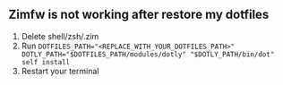 ## Zimfw is not working after restore my dotfiles
1. Delete shell/zsh/.zim 
2. Run `DOTFILES_PATH="<REPLACE_WITH_YOUR_DOTFILES_PATH>" DOTLY_PATH="$DOTFILES_PATH/modules/dotly" "$DOTLY_PATH/bin/dot" self install`
3. Restart your terminal